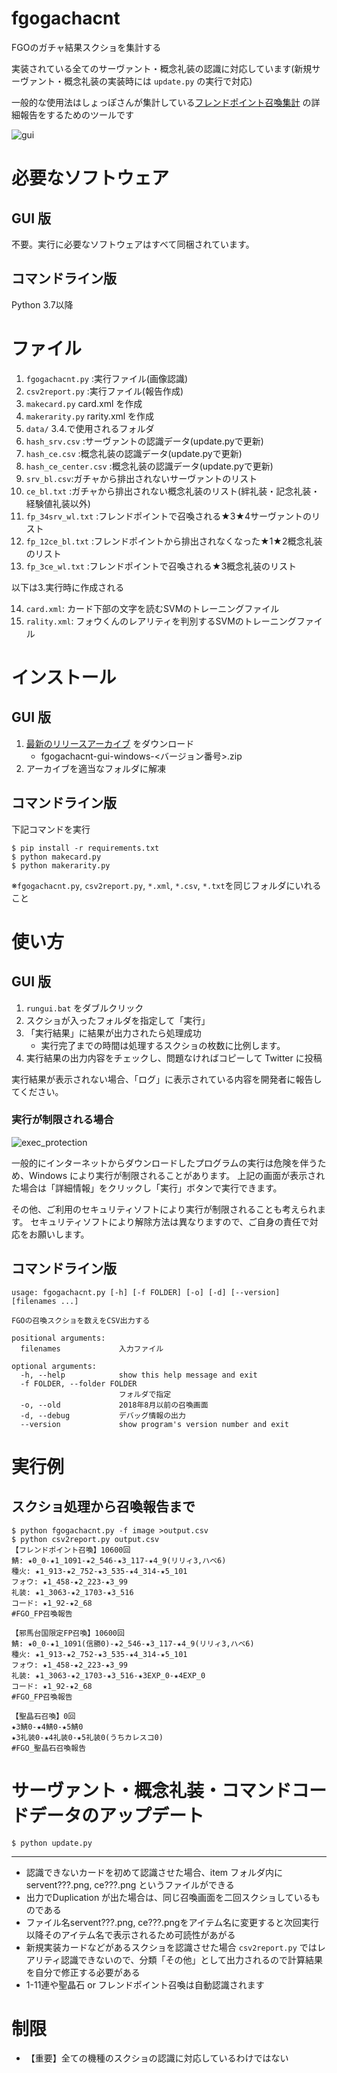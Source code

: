 # fgogachacnt
FGOのガチャ結果スクショを集計する

実装されている全てのサーヴァント・概念礼装の認識に対応しています(新規サーヴァント・概念礼装の実装時には `update.py` の実行で対応)

一般的な使用法はしょっぽさんが集計している[フレンドポイント召喚集計](https://sites.google.com/site/gurugurufgo/top/%E3%83%81%E3%83%A9%E3%82%B7%E3%81%AE%E8%A3%8F/%E3%83%95%E3%83%AC%E3%83%B3%E3%83%89%E3%83%9D%E3%82%A4%E3%83%B3%E3%83%88%E5%8F%AC%E5%96%9A%E9%9B%86%E8%A8%88?authuser=0) の詳細報告をするためのツールです

![gui](./gui/gui.png)

# 必要なソフトウェア

## GUI 版

不要。実行に必要なソフトウェアはすべて同梱されています。

## コマンドライン版

Python 3.7以降

# ファイル
1. `fgogachacnt.py` :実行ファイル(画像認識)
2. `csv2report.py` :実行ファイル(報告作成)
3. `makecard.py` card.xml を作成
4. `makerarity.py` rarity.xml を作成
5. `data/` 3.4.で使用されるフォルダ
6. `hash_srv.csv` :サーヴァントの認識データ(update.pyで更新)
7. `hash_ce.csv` :概念礼装の認識データ(update.pyで更新)
8. `hash_ce_center.csv` :概念礼装の認識データ(update.pyで更新)
9. `srv_bl.csv`:ガチャから排出されないサーヴァントのリスト
10. `ce_bl.txt` :ガチャから排出されない概念礼装のリスト(絆礼装・記念礼装・経験値礼装以外)
11. `fp_34srv_wl.txt`  :フレンドポイントで召喚される★3★4サーヴァントのリスト
12. `fp_12ce_bl.txt` :フレンドポイントから排出されなくなった★1★2概念礼装のリスト
13. `fp_3ce_wl.txt` :フレンドポイントで召喚される★3概念礼装のリスト

以下は3.実行時に作成される

14. `card.xml`:  カード下部の文字を読むSVMのトレーニングファイル
15. `rality.xml`:  フォウくんのレアリティを判別するSVMのトレーニングファイル

# インストール

## GUI 版

1. [最新のリリースアーカイブ](https://github.com/fgosc/fgogachacnt/releases) をダウンロード
    - fgogachacnt-gui-windows-\<バージョン番号\>.zip
2. アーカイブを適当なフォルダに解凍

## コマンドライン版

下記コマンドを実行
```
$ pip install -r requirements.txt
$ python makecard.py
$ python makerarity.py
```
※`fgogachacnt.py`, `csv2report.py`, `*.xml`, `*.csv`, `*.txt`を同じフォルダにいれること


# 使い方

## GUI 版

1. `rungui.bat` をダブルクリック
2. スクショが入ったフォルダを指定して「実行」
3. 「実行結果」に結果が出力されたら処理成功
    - 実行完了までの時間は処理するスクショの枚数に比例します。
4. 実行結果の出力内容をチェックし、問題なければコピーして Twitter に投稿

実行結果が表示されない場合、「ログ」に表示されている内容を開発者に報告してください。

### 実行が制限される場合

![exec_protection](./gui/exec_protection.png)

一般的にインターネットからダウンロードしたプログラムの実行は危険を伴うため、Windows により実行が制限されることがあります。
上記の画面が表示された場合は「詳細情報」をクリックし「実行」ボタンで実行できます。

その他、ご利用のセキュリティソフトにより実行が制限されることも考えられます。
セキュリティソフトにより解除方法は異なりますので、ご自身の責任で対応をお願いします。

## コマンドライン版

```
usage: fgogachacnt.py [-h] [-f FOLDER] [-o] [-d] [--version] [filenames ...]

FGOの召喚スクショを数えをCSV出力する

positional arguments:
  filenames             入力ファイル

optional arguments:
  -h, --help            show this help message and exit
  -f FOLDER, --folder FOLDER
                        フォルダで指定
  -o, --old             2018年8月以前の召喚画面
  -d, --debug           デバッグ情報の出力
  --version             show program's version number and exit
  ```

# 実行例
## スクショ処理から召喚報告まで
```
$ python fgogachacnt.py -f image >output.csv
$ python csv2report.py output.csv
【フレンドポイント召喚】10600回
鯖: ★0_0-★1_1091-★2_546-★3_117-★4_9(リリィ3,ハベ6)
種火: ★1_913-★2_752-★3_535-★4_314-★5_101
フォウ: ★1_458-★2_223-★3_99
礼装: ★1_3063-★2_1703-★3_516
コード: ★1_92-★2_68
#FGO_FP召喚報告

【邪馬台国限定FP召喚】10600回
鯖: ★0_0-★1_1091(信勝0)-★2_546-★3_117-★4_9(リリィ3,ハベ6)
種火: ★1_913-★2_752-★3_535-★4_314-★5_101
フォウ: ★1_458-★2_223-★3_99
礼装: ★1_3063-★2_1703-★3_516-★3EXP_0-★4EXP_0
コード: ★1_92-★2_68
#FGO_FP召喚報告

【聖晶石召喚】0回
★3鯖0-★4鯖0-★5鯖0
★3礼装0-★4礼装0-★5礼装0(うちカレスコ0)
#FGO_聖晶石召喚報告
```

# サーヴァント・概念礼装・コマンドコードデータのアップデート
```
$ python update.py
```

***
* 認識できないカードを初めて認識させた場合、item フォルダ内に servent???.png, ce???.png というファイルができる
* 出力でDuplication が出た場合は、同じ召喚画面を二回スクショしているものである
* ファイル名servent???.png, ce???.pngをアイテム名に変更すると次回実行以降そのアイテム名で表示されるため可読性があがる
* 新規実装カードなどがあるスクショを認識させた場合 `csv2report.py` ではレアリティ認識できないので、分類「その他」として出力されるので計算結果を自分で修正する必要がある
* 1-11連や聖晶石 or フレンドポイント召喚は自動認識されます

# 制限
* 【重要】全ての機種のスクショの認識に対応しているわけではない
